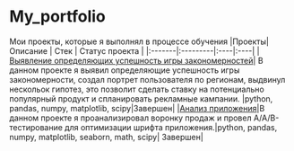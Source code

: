 # My_portfolio
Мои проекты, которые я выполнял в процессе обучения 
|Проекты| Описание | Стек | Статус проекта |
|:-------|:---------|:----|:----|
|[Выявление определяющих успешность игры закономерностей](https://github.com/GregoryZimovets/Gregory/blob/main/ПроектАнализДанныхИгры.ipynb)| В данном проекте я выявил определяющие успешность игры закономерности, создал портрет пользователя по регионам, выдвинул нескольок гипотез, это позволит сделать ставку на потенциально популярный продукт и спланировать рекламные кампании. |python, pandas, numpy, matplotlib, scipy|Завершен|
|[Анализ приложения](https://github.com/ziga23/My_Yandex_History/blob/94093a8bf13b2ba608798a638f88a85922f4f2e4/%D0%90%D0%BD%D0%B0%D0%BB%D0%B8%D0%B7_%D0%BF%D1%80%D0%B8%D0%BB%D0%BE%D0%B6%D0%B5%D0%BD%D0%B8%D1%8F.ipynb)|В данном проекте я проанализировал воронку продаж и провел A/A/B-тестирование для оптимизации шрифта приложения.|python, pandas, numpy, matplotlib, seaborn, math, scipy| Завершен|
